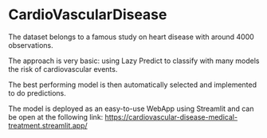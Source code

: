 # CardioVascularDisease

The dataset belongs to a famous study on heart disease with around 4000 observations.

The approach is very basic: using Lazy Predict to classify with many models the risk of cardiovascular events.

The best performing model is then automatically selected and implemented to do predictions.

The model is deployed as an easy-to-use WebApp using Streamlit and can be open at the following link: https://cardiovascular-disease-medical-treatment.streamlit.app/
